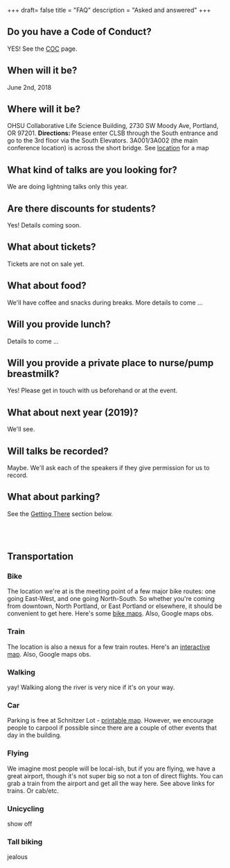 +++
draft= false
title = "FAQ"
description = "Asked and answered"
+++


## Do you have a Code of Conduct?

YES! See the <a href="/coc">COC</a> page.

## When will it be?

June 2nd, 2018

## Where will it be?

OHSU Collaborative Life Science Building, 2730 SW Moody Ave, Portland, OR 97201. <strong>Directions:</strong> Please enter CLSB through the South entrance and go to the 3rd floor via the South Elevators. 3A001/3A002 (the main conference location) is across the short bridge. See <a href="/#location">location</a> for a map

## What kind of talks are you looking for?

We are doing lightning talks only this year. 

## Are there discounts for students?

Yes! Details coming soon.

## What about tickets?

Tickets are not on sale yet.

## What about food?

We'll have coffee and snacks during breaks. More details to come ...

## Will you provide lunch?

Details to come ...

## Will you provide a private place to nurse/pump breastmilk?

Yes! Please get in touch with us beforehand or at the event.

## What about next year (2019)?

We'll see.

## Will talks be recorded?

Maybe. We'll ask each of the speakers if they give permission for us to record.

## What about parking?

See the <a href="#getting_there">Getting There</a> section below.

<br><br>

<section id="getting_there">
    <h2>Transportation</h2>
    <h3>Bike</h3>
    <p>The location we're at is the meeting point of a few major bike routes: one going East-West, and one going North-South. So whether you're coming from downtown, North Portland, or East Portland or elsewhere, it should be convenient to get here. Here's some <a href="https://www.portlandoregon.gov/transportation/39402">bike maps</a>. Also, Google maps obs.
    <h3>Train</h3>
    <p>The location is also a nexus for a few train routes. Here's an <a href="https://ride.trimet.org/#/">interactive map</a>. Also, Google maps obs.
    <h3>Walking</h3>
    <p>yay! Walking along the river is very nice if it's on your way.
    <h3>Car</h3>
    <p>Parking is free at Schnitzer Lot - <a href="https://www.ohsu.edu/xd/about/services/transportation-and-parking/upload/Waterfront_Transportation_Map-2.pdf">printable map</a>. However, we encourage people to carpool if possible since there are a couple of other events that day in the building.
    <h3>Flying</h3>
    <p>We imagine most people will be local-ish, but if you are flying, we have a great airport, though it's not super big so not a ton of direct flights.  You can grab a train from the airport and get all the way here. See above links for trains. Or cab/etc.
    <h3>Unicycling</h3>
    <p>show off
    <h3>Tall biking</h3>
    <p>jealous
</section>
